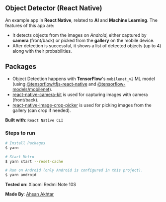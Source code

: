 Object Detector (React Native)
-------------------------------

An example app in **React Native**, related to **AI** and **Machine Learning**. The features of this app are:

* It detects objects from the images on _Android_, either captured by **camera** (front/back) or picked from the **gallery** on the mobile device.
* After detection is successful, it shows a list of detected objects (up to 4) along with their probabilities.

Packages
--------
* Object Detection happens with **TensorFlow**'s `mobilenet_v2` ML model (using [@tensorflow/tfjs-react-native](https://www.npmjs.com/package/@tensorflow/tfjs-react-native) and [@tensorflow-models/mobilenet](https://www.npmjs.com/package/@tensorflow-models/mobilenet)).
* [react-native-camera-kit](https://www.npmjs.com/package/react-native-camera-kit) is used for capturing images with camera (front/back).
* [react-native-image-crop-picker](https://www.npmjs.com/package/react-native-image-crop-picker) is used for picking images from the gallery (can crop if needed).



**Built with**: `React Native CLI`

### Steps to run

```bash
# Install Packages
$ yarn

# Start Metro
$ yarn start --reset-cache

# Run on Android (only Android is configured in this project).
$ yarn android
```

**Tested on**: Xiaomi Redmi Note 10S

**Made By**: [Ahsan Akhtar](https://www.linkedin.com/in/m-ahsan-akhtar)